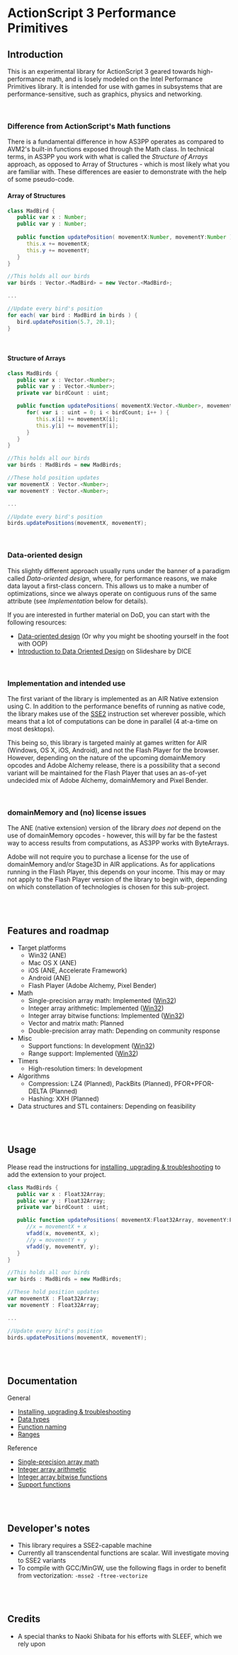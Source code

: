ActionScript 3 Performance Primitives
=====================================

## Introduction

This is an experimental library for ActionScript 3 geared towards high-performance math, and is losely modeled on the Intel Performance Primitives library. It is intended for use with games in subsystems that are performance-sensitive, such as graphics, physics and networking.

<br>

### Difference from ActionScript's Math functions
There is a fundamental difference in how AS3PP operates as compared to AVM2's built-in functions exposed through the Math class. In technical terms, in AS3PP you work with what is called the *Structure of Arrays* approach, as opposed to Array of Structures - which is most likely what you are familiar with. These differences are easier to demonstrate with the help of some pseudo-code.


#### Array of Structures
```actionscript
class MadBird {
   public var x : Number;
   public var y : Number;
   
   public function updatePosition( movementX:Number, movementY:Number ) : void {
      this.x += movementX;
      this.y += movementY;
   }
}

//This holds all our birds
var birds : Vector.<MadBird> = new Vector.<MadBird>;

...

//Update every bird's position
for each( var bird : MadBird in birds ) {
   bird.updatePosition(5.7, 20.1);
}
```


<br>


#### Structure of Arrays
```actionscript
class MadBirds {
   public var x : Vector.<Number>;
   public var y : Vector.<Number>;
   private var birdCount : uint;

   public function updatePositions( movementX:Vector.<Number>, movementY:Vector.<Number> ) : void {
      for( var i : uint = 0; i < birdCount; i++ ) {
         this.x[i] += movementX[i];
         this.y[i] += movementY[i];
      }
   }
}

//This holds all our birds
var birds : MadBirds = new MadBirds;

//These hold position updates
var movementX : Vector.<Number>;
var movementY : Vector.<Number>;

...

//Update every bird's position
birds.updatePositions(movementX, movementY);
```


<br>


### Data-oriented design
This slightly different approach usually runs under the banner of a paradigm called *Data-oriented design*, where, for performance reasons, we make data layout a first-class concern. This allows us to make a number of optimizations, since we always operate on contiguous runs of the same attribute (see *Implementation* below for details).

If you are interested in further material on DoD, you can start with the following resources:
 - [Data-oriented design](http://gamesfromwithin.com/data-oriented-design) (Or why you might be shooting yourself in the foot with OOP)
 - <a href="http://www.slideshare.net/DICEStudio/introduction-to-data-oriented-design" title="Introduction to Data Oriented Design" target="_blank">Introduction to Data Oriented Design</a> on Slideshare by DICE


<br>


### Implementation and intended use
The first variant of the library is implemented as an AIR Native extension using C. In addition to the performance benefits of running as native code, the library makes use of the [SSE2](http://en.wikipedia.org/wiki/SSE2) instruction set wherever possible, which means that a lot of computations can be done in parallel (4 at-a-time on most desktops). 

This being so, this library is targeted mainly at games written for AIR (Windows, OS X, iOS, Android), and not the Flash Player for the browser. However, depending on the nature of the upcoming domainMemory opcodes and Adobe Alchemy release, there is a possibility that a second variant will be maintained for the Flash Player that uses an as-of-yet undecided mix of Adobe Alchemy, domainMemory and Pixel Bender.


<br>


### domainMemory and (no) license issues
The ANE (native extension) version of the library *does not* depend on the use of domainMemory opcodes - however, this will by far be the fastest way to access results from computations, as AS3PP works with ByteArrays.

Adobe will not require you to purchase a license for the use of domainMemory and/or Stage3D in AIR applications. As for applications running in the Flash Player, this depends on your income. This may or may not apply to the Flash Player version of the library to begin with, depending on which constellation of technologies is chosen for this sub-project.

<br><br>

## Features and roadmap

- Target platforms
   - Win32 (ANE)
   - Mac OS X (ANE)
   - iOS (ANE, Accelerate Framework)
   - Android (ANE)
   - Flash Player (Adobe Alchemy, Pixel Bender)
- Math 
   - Single-precision array math: Implemented ([Win32](https://github.com/martinkallman/performance-as3/wiki/Single-precision-array-math))
   - Integer array arithmetic: Implemented ([Win32](https://github.com/martinkallman/performance-as3/wiki/Integer-array-arithmetic))
   - Integer array bitwise functions: Implemented ([Win32](https://github.com/martinkallman/performance-as3/wiki/Integer-array-bitwise-functions))
   - Vector and matrix math: Planned
   - Double-precision array math: Depending on community response
- Misc
   - Support functions: In development ([Win32](https://github.com/martinkallman/performance-as3/wiki/Support-functions))
   - Range support: Implemented ([Win32](https://github.com/martinkallman/performance-as3/wiki/Ranges))
- Timers
   - High-resolution timers: In development
- Algorithms
   - Compression: LZ4 (Planned), PackBits (Planned), PFOR+PFOR-DELTA (Planned)
   - Hashing: XXH (Planned)
- Data structures and STL containers: Depending on feasibility

<br><br>

## Usage
Please read the instructions for [installing, upgrading & troubleshooting](https://github.com/martinkallman/performance-as3/wiki/Installing,-upgrading-and-managing-faulty-state) to add the extension to your project.

```actionscript
class MadBirds {
   public var x : Float32Array;
   public var y : Float32Array;
   private var birdCount : uint;

   public function updatePositions( movementX:Float32Array, movementY:Float32Array ) : void {
      //x = movementX + x
      vfadd(x, movementX, x);
      //y = movementY + y
      vfadd(y, movementY, y);
   }
}

//This holds all our birds
var birds : MadBirds = new MadBirds;

//These hold position updates
var movementX : Float32Array;
var movementY : Float32Array;

...

//Update every bird's position
birds.updatePositions(movementX, movementY);
```

<br><br>

## Documentation
General
 - [Installing, upgrading & troubleshooting](https://github.com/martinkallman/performance-as3/wiki/Installing,-upgrading-and-managing-faulty-state)
 - [Data types](https://github.com/martinkallman/performance-as3/wiki/Data-types)
 - [Function naming](https://github.com/martinkallman/performance-as3/wiki/Function-naming)
 - [Ranges](https://github.com/martinkallman/performance-as3/wiki/Ranges)

Reference
 - [Single-precision array math](https://github.com/martinkallman/performance-as3/wiki/Single-precision-array-math)
 - [Integer array arithmetic](https://github.com/martinkallman/performance-as3/wiki/Integer-array-arithmetic)
 - [Integer array bitwise functions](https://github.com/martinkallman/performance-as3/wiki/Integer-array-bitwise-functions)
 - [Support functions](https://github.com/martinkallman/performance-as3/wiki/Support-functions)
 

<br><br>


## Developer's notes
 - This library requires a SSE2-capable machine
 - Currently all transcendental functions are scalar. Will investigate moving to SSE2 variants
 - To compile with GCC/MinGW, use the following flags in order to benefit from vectorization: `-msse2 -ftree-vectorize`

<br><br>

## Credits
 - A special thanks to Naoki Shibata for his efforts with SLEEF, which we rely upon